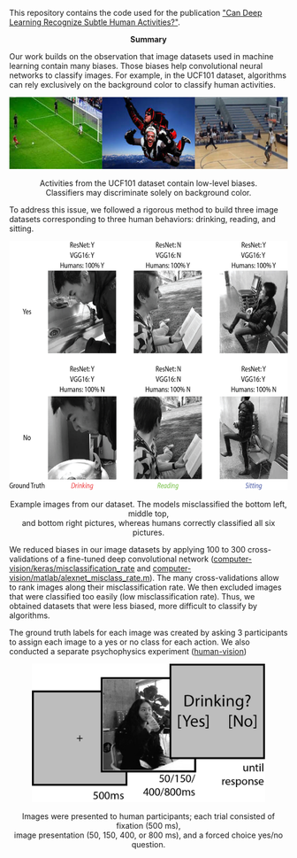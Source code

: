 This repository contains the code used for the publication ["Can Deep Learning Recognize Subtle Human Activities?"](https://arxiv.org/abs/2003.13852).

<p align="center"><b> Summary</b></p>

Our work builds on the observation that image datasets used in machine learning contain many biases. Those biases help convolutional neural networks to classify images. For example, in the UCF101 dataset, algorithms can rely exclusively on the background color to classify human activities. 

<div align="center">
  <img src="ucf101-example.png" height="130px" />
  <p>Activities from the UCF101 dataset contain low-level biases.<br> Classifiers may discriminate solely on background color.</p>
</div>



To address this issue, we followed a rigorous method to build three image datasets corresponding to three human behaviors: drinking, reading, and sitting. 

<div align="center">
  <img src="Fig1_v2.jpg" height="450px" />
  <p>Example images from our dataset. The models misclassified the bottom left, middle top, <br> and bottom right pictures, whereas humans correctly classified all six pictures.</p>
</div>

We reduced biases in our image datasets by applying 100 to 300 cross-validations of a fine-tuned deep convolutional network ([computer-vision/keras/misclassification\_rate](https://github.com/jqvincent/DeepLearning-vs-HighLevelVision/tree/master/computer-vision/keras) and [computer-vision/matlab/alexnet_misclass_rate.m](https://github.com/jqvincent/DeepLearning-vs-HighLevelVision/blob/master/computer-vision/matlab/alexnet_misclass_rate.m)). The many cross-validations allow to rank images along their misclassification rate. We then excluded images that were classified too easily (low misclassification rate). Thus, we obtained datasets that were less biased, more difficult to classify by algorithms. 



The ground truth labels for each image was created by asking 3 participants to assign each image to a yes or no class for each action. We also conducted a separate psychophysics experiment ([human-vision](https://github.com/jqvincent/DeepLearning-vs-HighLevelVision/tree/master/human-vision))

<div align="center">
  <img src="Fig4.jpg" height="250px" />
  <p>Images were presented to human participants; each trial consisted of fixation (500 ms), <br> image presentation (50, 150, 400, or 800 ms), and a forced choice yes/no question.</p>
</div>


